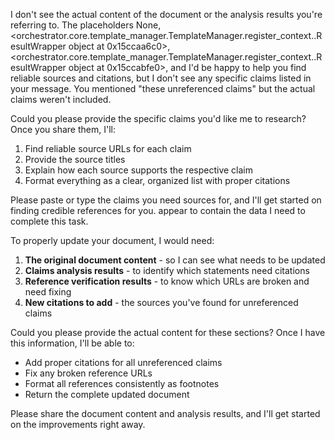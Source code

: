 I don't see the actual content of the document or the analysis results you're referring to. The placeholders None, <orchestrator.core.template_manager.TemplateManager.register_context.<locals>.ResultWrapper object at 0x15ccaa6c0>, <orchestrator.core.template_manager.TemplateManager.register_context.<locals>.ResultWrapper object at 0x15ccabfe0>, and I'd be happy to help you find reliable sources and citations, but I don't see any specific claims listed in your message. You mentioned "these unreferenced claims" but the actual claims weren't included.

Could you please provide the specific claims you'd like me to research? Once you share them, I'll:

1. Find reliable source URLs for each claim
2. Provide the source titles
3. Explain how each source supports the respective claim
4. Format everything as a clear, organized list with proper citations

Please paste or type the claims you need sources for, and I'll get started on finding credible references for you. appear to contain the data I need to complete this task.

To properly update your document, I would need:

1. **The original document content** - so I can see what needs to be updated
2. **Claims analysis results** - to identify which statements need citations
3. **Reference verification results** - to know which URLs are broken and need fixing
4. **New citations to add** - the sources you've found for unreferenced claims

Could you please provide the actual content for these sections? Once I have this information, I'll be able to:

- Add proper citations for all unreferenced claims
- Fix any broken reference URLs
- Format all references consistently as footnotes
- Return the complete updated document

Please share the document content and analysis results, and I'll get started on the improvements right away.